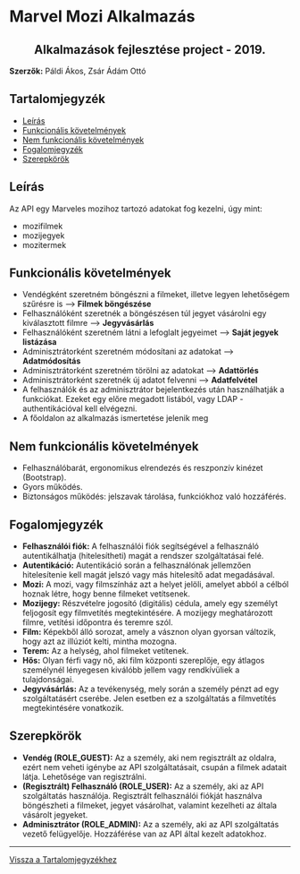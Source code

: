 # Marvel Mozi Alkalmazás

## <center>Alkalmazások fejlesztése project - 2019.</center>

<p align="left">
    <b>Szerzők:</b> Páldi Ákos, Zsár Ádám Ottó
</p>

## Tartalomjegyzék

- [Leírás](#leírás)
- [Funkcionális követelmények](#funkcionális-követelmények)
- [Nem funkcionális követelmények](#nem-funkcionális-követelmények)
- [Fogalomjegyzék](#fogalomjegyzék)
- [Szerepkörök](#szerepkörök)


## Leírás

Az API egy Marveles mozihoz tartozó adatokat fog kezelni, úgy mint:  
- mozifilmek
- mozijegyek
- mozitermek  

## Funkcionális követelmények

- Vendégként szeretném böngészni a filmeket, illetve legyen lehetőségem szűrésre is --> **Filmek böngészése**
- Felhasználóként szeretnék a böngészésen túl jegyet vásárolni egy kiválasztott filmre --> **Jegyvásárlás**
- Felhasználóként szeretném látni a lefoglalt jegyeimet --> **Saját jegyek listázása**
- Adminisztrátorként szeretném módosítani az adatokat --> **Adatmódosítás**
- Adminisztrátorként szeretném törölni az adatokat --> **Adattörlés**
- Adminisztrátorként szeretnék új adatot felvenni --> **Adatfelvétel**
- A felhasználók és az adminisztrátor bejelentkezés után használhatják a funkciókat. Ezeket egy előre megadott listából, vagy LDAP - authentikációval kell elvégezni.
- A főoldalon az alkalmazás ismertetése jelenik meg
 
## Nem funkcionális követelmények

- Felhasználóbarát, ergonomikus elrendezés és reszponzív kinézet (Bootstrap).
- Gyors működés.
- Biztonságos működés: jelszavak tárolása, funkciókhoz való hozzáférés.

## Fogalomjegyzék

- **Felhasználói fiók:** A felhasználói fiók segítségével a felhasználó autentikálhatja (hitelesítheti) magát a rendszer szolgáltatásai felé. 
- **Autentikáció:** Autentikáció során a felhasználónak jellemzően hitelesítenie kell magát jelszó vagy más hitelesítő adat megadásával.
- **Mozi:** A mozi, vagy filmszínház azt a helyet jelöli, amelyet abból a célból hoznak létre, hogy benne filmeket vetítsenek.
- **Mozijegy:** Részvételre jogosító (digitális) cédula, amely egy személyt feljogosít egy filmvetítés megtekintésére. A mozijegy meghatározott filmre, vetítési időpontra és teremre szól.
- **Film:** Képekből álló sorozat, amely a vásznon olyan gyorsan változik, hogy azt az illúziót kelti, mintha mozogna.
- **Terem:** Az a helység, ahol filmeket vetítenek.
- **Hős:** Olyan férfi vagy nő, aki film központi szereplője, egy átlagos személynél lényegesen kiválóbb jellem vagy rendkívüliek a tulajdonságai.
- **Jegyvásárlás:** Az a tevékenység, mely során a személy pénzt ad egy szolgáltatásért cserébe. Jelen esetben ez a szolgáltatás a filmvetítés megtekintésére vonatkozik.

## Szerepkörök

- **Vendég (ROLE_GUEST):** Az a személy, aki nem regisztrált az oldalra, ezért nem veheti igénybe az API szolgáltatásait, csupán a filmek adatait látja. Lehetősége van regisztrálni.
- **(Regisztrált) Felhasználó (ROLE_USER):** Az a személy, aki az API szolgáltatás használója. Regisztrált felhasználói fiókját használva böngészheti a filmeket, jegyet vásárolhat, valamint kezelheti az általa vásárolt jegyeket.
- **Adminisztrátor (ROLE_ADMIN):** Az a személy, aki az API szolgáltatás vezető felügyelője. Hozzáférése van az API által kezelt adatokhoz.

---

[Vissza a Tartalomjegyzékhez](#tartalomjegyzék)
